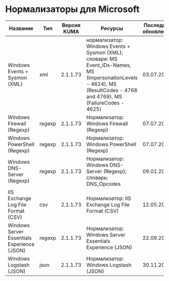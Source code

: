 # Нормализаторы для Microsoft

|Название                                   |Тип   |Версия KUMA|Ресурсы                                                                                                                                                                         |Последнее обновление|
|-------------------------------------------|------|-----------|--------------------------------------------------------------------------------------------------------------------------------------------------------------------------------|--------------------|
|Windows Events + Sysmon (XML)              |xml   |2.1.1.73   |нормализатор: Windows Events + Sysmon (XML); словари: MS Event_IDs-Names, MS (ImpersonationLevels - 4624), MS (ResultCodes - 4768 and 4769), MS (FailureCodes - 4625)           |03.07.2023          |
|Windows Firewall (Regexp)                  |regexp|2.1.1.73   |Нормализатор: Windows Firewall (Regexp)                                                                                                                                         |07.07.2023          |
|Windows PowerShell (Regexp)                |regexp|2.1.1.73   |Нормализатор: Windows PowerShell (Regexp)                                                                                                                                       |07.07.2023          |
|Windows DNS-Server (Regexp)                |regexp|2.1.1.73   |Нормализатор: Windows DNS-Server (Regexp); словарь: DNS_Opcodes                                                                                                                 |09.01.2023          |
|IIS Exchange Log File Format (CSV)         |csv   |2.1.1.73   |Нормализатор: IIS Exchange Log File Format (CSV)                                                                                                                                |12.05.2023          |
|Windows Server Essentials Experience (JSON)|regexp|2.1.1.73   |Нормализатор: Windows Server Essentials Experience (JSON)                                                                                                                       |22.09.2022          |
|Windows Logstash (JSON)                    |json  |2.1.1.73   |Нормализатор: Windows Logstash (JSON)                                                                                                                                           |30.11.2022          |